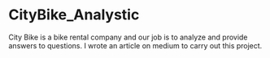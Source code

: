 # CityBike_Analystic
City Bike is a bike rental company and our job is to analyze and provide answers to questions. I wrote an article on medium to carry out this project.
